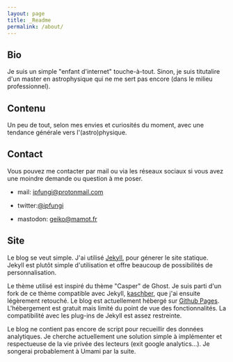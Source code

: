 ```yaml
---
layout: page
title: _Readme
permalink: /about/
---
```

## Bio

Je suis un simple "enfant d'internet" touche-à-tout. Sinon, je suis titutalire d'un master en astrophysique qui ne me sert pas encore (dans le milieu professionnel).

## Contenu

Un peu de tout, selon mes envies et curiosités du moment, avec une tendance générale vers l'(astro)physique.

## Contact

Vous pouvez me contacter par mail ou via les réseaux sociaux si vous avez une moindre demande ou question à me poser.

- mail:  ipfungi@protonmail.com

- twitter:[@ipfungi](https://twitter.com/ipfungi)

- mastodon: [geiko@mamot.fr](https://mamot.fr/@geiko)

## Site

Le blog se veut simple. J'ai utilisé [Jekyll](https://jekyllrb.com), pour génerer le site statique. Jekyll est plutôt simple d'utilisation et offre beaucoup de possibilités de personnalisation. 

 Le thème utilisé est inspiré du thème "Casper" de Ghost. Je suis parti d'un fork de ce thème compatible avec Jekyll, [kaschber](https.github.com/agraphie/kaschber), que  j'ai ensuite légèrement retouché. Le blog est actuellement hébergé sur [Github Pages](https://pages.github.com/).  L'hébergement est gratuit mais limité du point de vue des fonctionnalités. La compatibilité avec les plug-ins de Jekyll est assez restreinte.

Le blog ne contient pas encore de script pour recueillir des données analytiques. Je cherche actuellement une solution simple à implémenter et respectueuse de la vie privée des lecteurs (exit google analytics...). Je songerai probablement à Umami par la suite.

